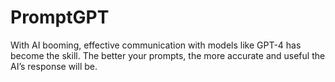 # PromptGPT
With AI booming, effective communication with models like GPT-4 has become the skill. The better your prompts, the more accurate and useful the AI’s response will be.
